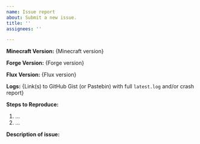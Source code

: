```yaml
---
name: Issue report
about: Submit a new issue.
title: ''
assignees: ''

---
```


<!-- Thank you for reporting! -->

**Minecraft Version:** {Minecraft version}

**Forge Version:** {Forge version}

**Flux Version:** {Flux version}

**Logs:** {Link(s) to GitHub Gist (or Pastebin) with full `latest.log` and/or crash report}

**Steps to Reproduce:**
 1. ...
 2. ...

**Description of issue:**
